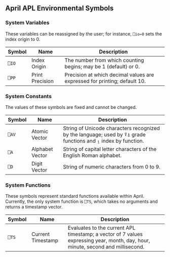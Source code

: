 <!-- TITLE/ -->

## April APL Environmental Symbols

<!-- /TITLE -->

### System Variables

These variables can be reassigned by the user; for instance, `⎕io←0` sets the index origin to 0.

|Symbol|Name             |Description|
|------|-----------------|-----------|
|`⎕IO` |Index Origin     |The number from which counting begins; may be 1 (default) or 0.|
|`⎕PP` |Print Precision  |Precision at which decimal values are expressed for printing; default 10.|

### System Constants

The values of these symbols are fixed and cannot be changed.

|Symbol|Name             |Description|
|------|-----------------|-----------|
|`⎕AV` |Atomic Vector    |String of Unicode characters recognized by the language; used by ⍒⍋ grade functions and ⍸ index by function.|
|`⎕A`  |Alphabet Vector  |String of capital letter characters of the English Roman alphabet.|
|`⎕D`  |Digit Vector     |String of numeric characters from 0 to 9.|

### System Functions

These symbols represent standard functions available within April. Currently, the only system function is `⎕TS`, which takes no arguments and returns a timestamp vector.

|Symbol|Name             |Description|
|------|-----------------|-----------|
|`⎕TS` |Current Timestamp|Evaluates to the current APL timestamp; a vector of 7 values expressing year, month, day, hour, minute, second and millisecond.|
